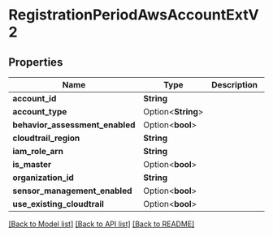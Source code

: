 # RegistrationPeriodAwsAccountExtV2

## Properties

Name | Type | Description | Notes
------------ | ------------- | ------------- | -------------
**account_id** | **String** |  | 
**account_type** | Option<**String**> |  | [optional]
**behavior_assessment_enabled** | Option<**bool**> |  | [optional]
**cloudtrail_region** | **String** |  | 
**iam_role_arn** | **String** |  | 
**is_master** | Option<**bool**> |  | [optional]
**organization_id** | **String** |  | 
**sensor_management_enabled** | Option<**bool**> |  | [optional]
**use_existing_cloudtrail** | Option<**bool**> |  | [optional]

[[Back to Model list]](../README.md#documentation-for-models) [[Back to API list]](../README.md#documentation-for-api-endpoints) [[Back to README]](../README.md)


